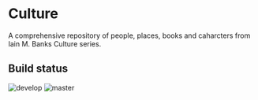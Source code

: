 # Culture

A comprehensive repository of people, places, books and caharcters from Iain M. Banks Culture series.

## Build status

![develop](https://github.com/shubhranshu/culture/workflows/Node.js%20CI/badge.svg?branch=develop)
![master](https://github.com/shubhranshu/culture/workflows/Node.js%20CI/badge.svg?branch=master)
